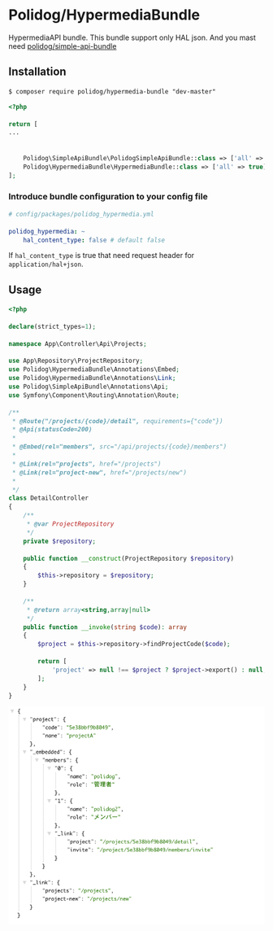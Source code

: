 # Polidog/HypermediaBundle

HypermediaAPI bundle.
This bundle support only HAL json. And you mast need [polidog/simple-api-bundle](https://packagist.org/packages/polidog/simple-api-bundle)

## Installation

```shell script
$ composer require polidog/hypermedia-bundle "dev-master" 
```

```php
<?php

return [
...


    Polidog\SimpleApiBundle\PolidogSimpleApiBundle::class => ['all' => true],
    Polidog\HypermediaBundle\HypermediaBundle::class => ['all' => true]
];

```

### Introduce bundle configuration to your config file

```yaml
# config/packages/polidog_hypermedia.yml

polidog_hypermedia: ~
    hal_content_type: false # default false
```

If `hal_content_type` is true that need request header for `application/hal+json`.


## Usage

```php
<?php

declare(strict_types=1);

namespace App\Controller\Api\Projects;

use App\Repository\ProjectRepository;
use Polidog\HypermediaBundle\Annotations\Embed;
use Polidog\HypermediaBundle\Annotations\Link;
use Polidog\SimpleApiBundle\Annotations\Api;
use Symfony\Component\Routing\Annotation\Route;

/**
 * @Route("/projects/{code}/detail", requirements={"code"})
 * @Api(statusCode=200)
 *
 * @Embed(rel="members", src="/api/projects/{code}/members")
 *
 * @Link(rel="projects", href="/projects")
 * @Link(rel="project-new", href="/projects/new")
 *
 */
class DetailController
{
    /**
     * @var ProjectRepository
     */
    private $repository;

    public function __construct(ProjectRepository $repository)
    {
        $this->repository = $repository;
    }

    /**
     * @return array<string,array|null>
     */
    public function __invoke(string $code): array
    {
        $project = $this->repository->findProjectCode($code);

        return [
            'project' => null !== $project ? $project->export() : null,
        ];
    }
}
```

![IMAGE](./image.png)


